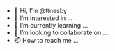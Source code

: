 - 👋 Hi, I’m @ttnesby
- 👀 I’m interested in ...
- 🌱 I’m currently learning ...
- 💞️ I’m looking to collaborate on ...
- 📫 How to reach me ...

<!---
ttnesby/ttnesby is a ✨ special ✨ repository because its `README.md` (this file) appears on your GitHub profile.
You can click the Preview link to take a look at your changes.
--->
